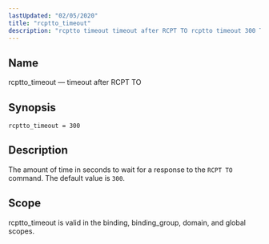 ```yaml
---
lastUpdated: "02/05/2020"
title: "rcptto_timeout"
description: "rcptto timeout timeout after RCPT TO rcptto timeout 300 The amount of time in seconds to wait for a response to the RCPT TO command The default value is 300 rcptto timeout is valid in the binding binding group domain and global scopes..."
---
```


<a name="conf.ref.rcptto_timeout"></a> 
## Name

rcptto_timeout — timeout after RCPT TO

## Synopsis

`rcptto_timeout = 300`

<a name="idp25813408"></a> 
## Description

The amount of time in seconds to wait for a response to the `RCPT TO` command. The default value is `300`.

<a name="idp25816176"></a> 
## Scope

rcptto_timeout is valid in the binding, binding_group, domain, and global scopes.